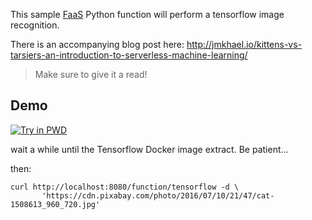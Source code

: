 This sample [FaaS](https://github.com/alexellis/faas) Python function will perform a tensorflow image recognition.

There is an accompanying blog post here: http://jmkhael.io/kittens-vs-tarsiers-an-introduction-to-serverless-machine-learning/

> Make sure to give it a read!

## Demo
[![Try in PWD](https://cdn.rawgit.com/play-with-docker/stacks/cff22438/assets/images/button.png)](http://play-with-docker.com/?stack=https://raw.githubusercontent.com/jmkhael/faas-tensorflow/master/docker-compose.yml&stack_name=func)

wait a while until the Tensorflow Docker image extract. Be patient...

then:

```
curl http://localhost:8080/function/tensorflow -d \
       'https://cdn.pixabay.com/photo/2016/07/10/21/47/cat-1508613_960_720.jpg'
```
